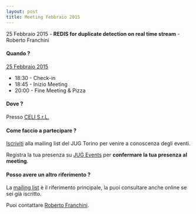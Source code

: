 ```yaml
---
layout: post
title: Meeting Febbraio 2015
---
```


25 Febbraio 2015 - **REDIS for duplicate detection on real time stream** - Roberto Franchini

#### Quando ?

<u>25 Febbraio 2015</u>

* 18:30 - Check-in
* 18:45 - Inizio Meeting
* 20:00 - Fine Meeting & Pizza

#### Dove ?

Presso [CELI S.r.L.](/places/celi/)

#### Come faccio a partecipare ?

[Iscriviti](/subscribe/) alla mailing list del JUG Torino per venire a conoscenza degli eventi.

Registra la tua presenza su [JUG Events](http://www.jugevents.org/jugevents/event/55164)
per **confermare la tua presenza al meeting**.

#### Posso avere un altro riferimento ?

La [mailing list](https://groups.yahoo.com/groups/it-torino-java-jug) è il riferimento principale,
la puoi consultare anche online se sei già iscritto.

Puoi contattare [Roberto Franchini](/people/robertofranchini/).
